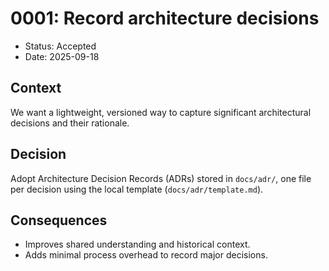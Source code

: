 # 0001: Record architecture decisions

- Status: Accepted
- Date: 2025-09-18

## Context
We want a lightweight, versioned way to capture significant architectural decisions and their rationale.

## Decision
Adopt Architecture Decision Records (ADRs) stored in `docs/adr/`, one file per decision using the local template (`docs/adr/template.md`).

## Consequences
- Improves shared understanding and historical context.
- Adds minimal process overhead to record major decisions.

